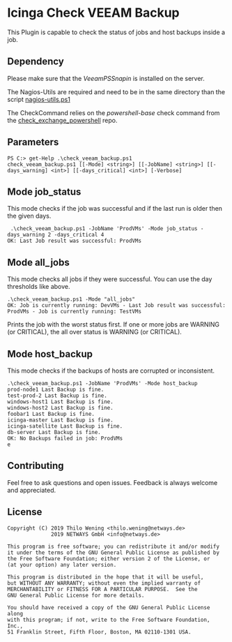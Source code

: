# Icinga Check VEEAM Backup

This Plugin is capable to check the status of jobs and host backups inside a job.

## Dependency

Please make sure that the *VeeamPSSnapin* is installed on the server.

The Nagios-Utils are required and need to be in the same directory than the script
[nagios-utils.ps1](https://github.com/NETWAYS/check_exchange_powershell/blob/master/nagios-utils.ps1)

The CheckCommand relies on the *powershell-base* check command from the [check_exchange_powershell](https://github.com/NETWAYS/check_exchange_powershell/blob/master/icinga2-commands.conf) repo.

## Parameters

```
PS C:> get-Help .\check_veeam_backup.ps1
check_veeam_backup.ps1 [[-Mode] <string>] [[-JobName] <string>] [[-days_warning] <int>] [[-days_critical] <int>] [-Verbose]
```

## Mode job_status

This mode checks if the job was successful and if the last run is older then the given days.

```
 .\check_veeam_backup.ps1 -JobName 'ProdVMs' -Mode job_status -days_warning 2 -days_critical 4
OK: Last Job result was successful: ProdVMs
```

## Mode all_jobs

This mode checks all jobs if they were successful. You can use the day thresholds like above.

```
.\check_veeam_backup.ps1 -Mode "all_jobs"
OK: Job is currently running: DevVMs - Last Job result was successful: ProdVMs - Job is currently running: TestVMs
```

Prints the job with the worst status first. If one or more jobs are WARNING (or CRITICAL), the all over status is
WARNING (or CRITICAL).

## Mode host_backup

This mode checks if the backups of hosts are corrupted or inconsistent.

```
.\check_veeam_backup.ps1 -JobName 'ProdVMs' -Mode host_backup
prod-node1 Last Backup is fine.
test-prod-2 Last Backup is fine.
windows-host1 Last Backup is fine.
windows-host2 Last Backup is fine.
foobar1 Last Backup is fine.
icinga-master Last Backup is fine.
icinga-satellite Last Backup is fine.
db-server Last Backup is fine.
OK: No Backups failed in job: ProdVMs
e
```

## Contributing

Feel free to ask questions and open issues. Feedback is always welcome and appreciated.

## License

    Copyright (C) 2019 Thilo Wening <thilo.wening@netways.de>
	              2019 NETWAYS GmbH <info@netways.de>

    This program is free software; you can redistribute it and/or modify
    it under the terms of the GNU General Public License as published by
    the Free Software Foundation; either version 2 of the License, or
    (at your option) any later version.

    This program is distributed in the hope that it will be useful,
    but WITHOUT ANY WARRANTY; without even the implied warranty of
    MERCHANTABILITY or FITNESS FOR A PARTICULAR PURPOSE.  See the
    GNU General Public License for more details.

    You should have received a copy of the GNU General Public License along
    with this program; if not, write to the Free Software Foundation, Inc.,
    51 Franklin Street, Fifth Floor, Boston, MA 02110-1301 USA.
